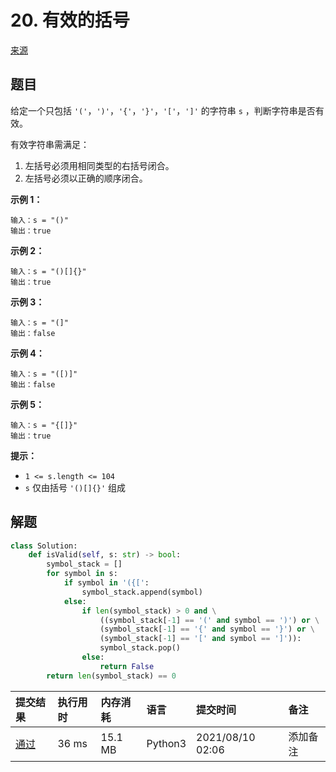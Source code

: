 # 20. 有效的括号

[来源](https://leetcode-cn.com/problems/valid-parentheses/)

## 题目

给定一个只包括 `'('`，`')'`，`'{'`，`'}'`，`'['`，`']'` 的字符串 `s` ，判断字符串是否有效。

有效字符串需满足：

1. 左括号必须用相同类型的右括号闭合。
2. 左括号必须以正确的顺序闭合。

**示例 1：**

```
输入：s = "()"
输出：true
```

**示例 2：**

```
输入：s = "()[]{}"
输出：true
```

**示例 3：**

```
输入：s = "(]"
输出：false
```

**示例 4：**

```
输入：s = "([)]"
输出：false
```

**示例 5：**

```
输入：s = "{[]}"
输出：true
```

**提示：**

- `1 <= s.length <= 104`
- `s` 仅由括号 `'()[]{}'` 组成

## 解题

```python
class Solution:
    def isValid(self, s: str) -> bool:
        symbol_stack = []
        for symbol in s:
            if symbol in '({[':
                symbol_stack.append(symbol)
            else:
                if len(symbol_stack) > 0 and \
                    ((symbol_stack[-1] == '(' and symbol == ')') or \
                    (symbol_stack[-1] == '{' and symbol == '}') or \
                    (symbol_stack[-1] == '[' and symbol == ']')):
                    symbol_stack.pop()
                else:
                    return False
        return len(symbol_stack) == 0
```

| 提交结果                                                     | 执行用时 | 内存消耗 | 语言    | 提交时间         | 备注     |
| :----------------------------------------------------------- | :------- | :------- | :------ | :--------------- | :------- |
| [通过](https://leetcode-cn.com/submissions/detail/205163920/) | 36 ms    | 15.1 MB  | Python3 | 2021/08/10 02:06 | 添加备注 |
